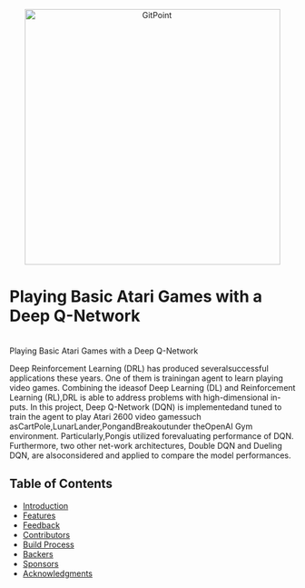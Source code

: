 <p align="center">
  <a href="https://gitpoint.co/">
    <img alt="GitPoint" title="GitPoint" src="https://90sreviewer.com/wp-content/uploads/2018/10/Atari-2600-Logo.jpg" width="450">
  </a>
</p>

<h1 align="Left"> Playing Basic Atari Games with a Deep Q-Network </h1> <br>
Playing Basic Atari Games with a Deep Q-Network


Deep  Reinforcement  Learning  (DRL)  has  produced  severalsuccessful applications these years.  One of them is trainingan agent to learn playing video games.  Combining the ideasof  Deep  Learning  (DL)  and  Reinforcement  Learning  (RL),DRL is able to address problems with high-dimensional in-puts. In this project, Deep Q-Network (DQN) is implementedand tuned to train the agent to play Atari 2600 video gamessuch asCartPole,LunarLander,PongandBreakoutunder theOpenAI Gym environment.  Particularly,Pongis utilized forevaluating performance of DQN. Furthermore, two other net-work architectures, Double DQN and Dueling DQN, are alsoconsidered and applied to compare the model performances.


## Table of Contents

- [Introduction](#introduction)
- [Features](#features)
- [Feedback](#feedback)
- [Contributors](#contributors)
- [Build Process](#build-process)
- [Backers](#backers-)
- [Sponsors](#sponsors-)
- [Acknowledgments](#acknowledgments)
